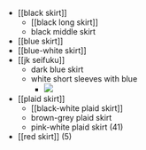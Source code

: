 - [[black skirt]]
    - [[black long skirt]]
    - black middle skirt
- [[blue skirt]]
- [[blue-white skirt]]
- [[jk seifuku]]
    - dark blue skirt
    - white short sleeves with blue
        - ![](https://firebasestorage.googleapis.com/v0/b/firescript-577a2.appspot.com/o/imgs%2Fapp%2FXELiu-ReNova%2Folrji6ip9j.png?alt=media&token=c6b5f29f-2efb-4ede-a731-7d588e9f2527)
- [[plaid skirt]]
    - [[black-white plaid skirt]]
    - brown-grey plaid skirt
    - pink-white plaid skirt (41)
- [[red skirt]] (5)
